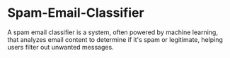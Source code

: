 # Spam-Email-Classifier
A spam email classifier is a system, often powered by machine learning, that analyzes email content to determine if it's spam or legitimate, helping users filter out unwanted messages. 
